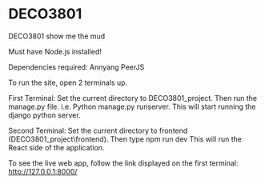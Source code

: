 # DECO3801
DECO3801 show me the mud

Must have Node.js installed!

Dependencies required:
Annyang 
PeerJS

To run the site, open 2 terminals up.

First Terminal:
Set the current directory to DECO3801_project. Then run the manage.py file.
i.e. Python manage.py runserver. This will start running the django python server.

Second Terminal:
Set the current directory to frontend (DECO3801_project\frontend). Then type
npm run dev
This will run the React side of the application.

To see the live web app, follow the link displayed on the first terminal:
http://127.0.0.1:8000/
